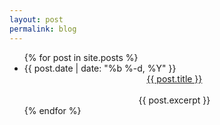 ```yaml
---
layout: post
permalink: blog
---
```

<?php include_once("analyticstracking.php") ?>

<ul class="posts">
  {% for post in site.posts %}
  <br>
    <li><span class = "post-date">
      <time>{{ post.date | date: "%b %-d, %Y" }}</time></span>
      <center>
        <a class= "post-link" href="{{ post.url | prepend: site.baseurl }}">{{ post.title }}</a>
      </center>
      <br>
      <center>{{  post.excerpt  }}</center>
    </li>
  {% endfor %}
</ul>
